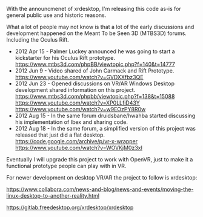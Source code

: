 With the announcmenet of xrdesktop, I'm releasing this code as-is for general public use and historic reasons.

What a lot of people may not know is that a lot of the early discussions and development happened on the Meant To be Seen 3D (MTBS3D) forums. Including the Oculus Rift.

* 2012 Apr 15 - Palmer Luckey announced he was going to start a kickstarter for his Oculus Rift prototype. https://www.mtbs3d.com/phpBB/viewtopic.php?f=140&t=14777
* 2012 Jun 9  - Video shared of John Carmack and Rift Prototype. https://www.youtube.com/watch?v=GVDXXfbz3QE
* 2012 Jun 23 - Opened discussions on VR/AR Windows Desktop development shared information on this project. https://www.mtbs3d.com/phpbb/viewtopic.php?f=138&t=15088 https://www.youtube.com/watch?v=XP0LLfiD43Y https://www.youtube.com/watch?v=w9EOzPY8R0w
* 2012 Aug 15 - In the same forum druidsbane/hwahba started discussing his implementation of Ibex and sharing code.
* 2012 Aug 18 - In the same forum, a simplified version of this project was released that just did a flat desktop. https://code.google.com/archive/p/vr-x-wrapper https://www.youtube.com/watch?v=WOVKjM0z3xI

Eventually I will upgrade this project to work with OpenVR, just to make it a functional prototype people can play with in VR.

For newer development on desktop VR/AR the project to follow is xrdesktop:

https://www.collabora.com/news-and-blog/news-and-events/moving-the-linux-desktop-to-another-reality.html

https://gitlab.freedesktop.org/xrdesktop/xrdesktop

